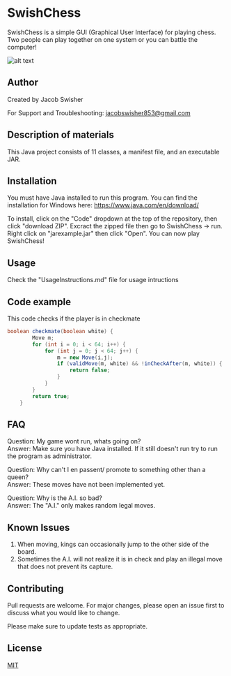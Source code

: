 # SwishChess

SwishChess is a simple GUI (Graphical User Interface) for playing chess. Two people can play together on one system or you can battle the computer!  



![alt text](https://cdn.pixabay.com/photo/2018/11/07/23/51/chess-3801531_960_720.jpg)

## Author

Created by Jacob Swisher 

For Support and Troubleshooting:
<jacobswisher853@gmail.com>

## Description of materials

This Java project consists of 11 classes, a manifest file, and an executable JAR.

## Installation

You must have Java installed to run this program. You can find the installation for Windows here: https://www.java.com/en/download/

To install, click on the "Code" dropdown at the top of the repository, then click "download ZIP". Excract the zipped file then go to SwishChess -> run. 
Right click on "jarexample.jar" then click "Open". You can now play SwishChess!

## Usage

Check the "UsageInstructions.md" file for usage intructions

## Code example 

This code checks if the player is in checkmate
```Java
boolean checkmate(boolean white) {
		Move m;
		for (int i = 0; i < 64; i++) {
			for (int j = 0; j < 64; j++) {
				m = new Move(i,j);
				if (validMove(m, white) && !inCheckAfter(m, white)) {
					return false;
				}
			}
		}
		return true;
	}
```

## FAQ

Question: My game wont run, whats going on?  
Answer: Make sure you have Java installed. If it still doesn't run try to run the program as administrator.  

Question: Why can't I en passent/ promote to something other than a queen?   
Answer: These moves have not been implemented yet.  

Question: Why is the A.I. so bad?  
Answer: The "A.I." only makes random legal moves.  

## Known Issues

1. When moving, kings can occasionally jump to the other side of the board.  
2. Sometimes the A.I. will not realize it is in check and play an illegal move that does not prevent its capture.  

## Contributing
Pull requests are welcome. For major changes, please open an issue first to discuss what you would like to change.

Please make sure to update tests as appropriate.

## License
[MIT](https://choosealicense.com/licenses/mit/)

